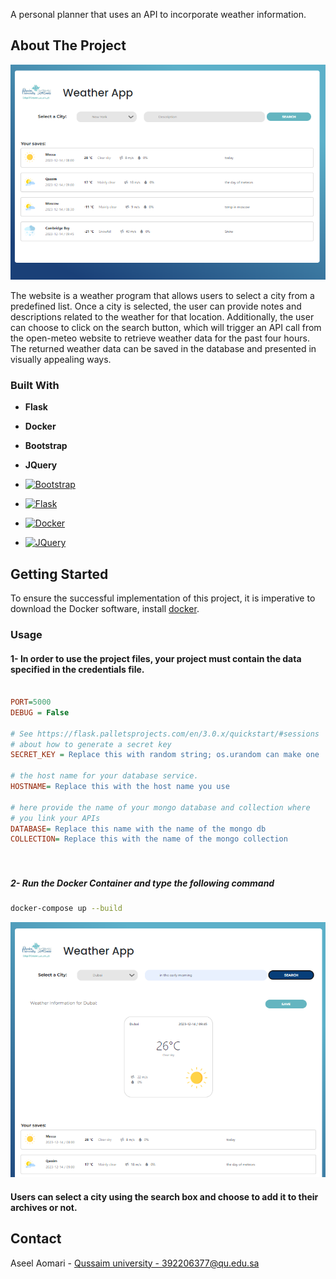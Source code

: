 A personal planner that uses an API to incorporate weather information. 

## About The Project
![Weather App Screen Shot](img/Weather-app-first.png)

The website is a weather program that allows users to select a city from a predefined list. Once a city is selected, the user can provide notes and descriptions related to the weather for that location. Additionally, the user can choose to click on the search button, which will trigger an API call from the open-meteo website to retrieve weather data for the past four hours. The returned weather data can be saved in the database and presented in visually appealing ways.

### Built With
* **Flask**
* **Docker**
* **Bootstrap**
* **JQuery**

* [![Bootstrap][Bootstrap.com]][Bootstrap-url]
* [![Flask][flask.palletsprojects.com]][Flask-url]
* [![Docker][docker.com]][Docker-url]
* [![JQuery][JQuery.com]][JQuery-url]

## Getting Started

To ensure the successful implementation of this project, it is imperative to download the Docker software, install [docker](https://www.docker.com/products/docker-desktop/).
### Usage
#### 1- In order to use the project files, your project must contain the data specified in the credentials file.
```ini

PORT=5000
DEBUG = False

# See https://flask.palletsprojects.com/en/3.0.x/quickstart/#sessions
# about how to generate a secret key
SECRET_KEY = Replace this with random string; os.urandom can make one

# the host name for your database service.
HOSTNAME= Replace this with the host name you use

# here provide the name of your mongo database and collection where
# you link your APIs
DATABASE= Replace this name with the name of the mongo db
COLLECTION= Replace this with the name of the mongo collection




```




##### 2- Run the Docker Container and type the following command

```bash
docker-compose up --build
```


![usge1](img/Weather-app-sec.png)

#### Users can select a city using the search box and choose to add it to their archives or not.

## Contact
Aseel Aomari - [Qussaim university - 392206377@qu.edu.sa ](392206377@qu.edu.sa)


<!-- MARKDOWN LINKS & IMAGES -->
<!-- https://www.markdownguide.org/basic-syntax/#reference-style-links -->
[Bootstrap.com]: https://img.shields.io/badge/Bootstrap-563D7C?style=for-the-badge&logo=bootstrap&logoColor=white
[Bootstrap-url]: https://getbootstrap.com
[JQuery.com]: https://img.shields.io/badge/jQuery-0769AD?style=for-the-badge&logo=jquery&logoColor=white
[JQuery-url]: https://jquery.com 
[Docker.com]: https://img.shields.io/badge/Docker-2496ED?style=for-the-badge&logo=docker&logoColor=white
[Docker-url]: https://www.docker.com
[Flask.palletsprojects.com]: https://img.shields.io/badge/Flask-000000?style=for-the-badge&logo=flask&logoColor=white
[Flask-url]: https://flask.palletsprojects.com

